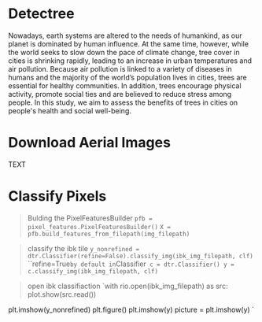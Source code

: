 # Detectree 

Nowadays, earth systems are altered to the needs of humankind, as our planet is dominated by human influence. At the same time, however, while the world seeks to slow down the pace of climate change, tree cover in cities is shrinking rapidly, leading to an increase in urban temperatures and air pollution. Because air pollution is linked to a variety of diseases in humans and the majority of the world’s population lives in cities, trees are essential for healthy communities. In addition, trees encourage physical activity, promote social ties and are believed to reduce stress among people. In this study, we aim to assess the benefits of trees in cities on people's health and social well-being.

# Download Aerial Images

TEXT

# Classify Pixels 


> Bulding the PixelFeaturesBuilder
`pfb = pixel_features.PixelFeaturesBuilder()`
`X = pfb.build_features_from_filepath(img_filepath)`

> classify the ibk tile
`y_nonrefined = dtr.Classifier(refine=False).classify_img(ibk_img_filepath, clf)`
``refine=True` by default in `Classifier`
c = dtr.Classifier()
y = c.classify_img(ibk_img_filepath, clf)`

> open ibk classifiaction 
`with rio.open(ibk_img_filepath) as src:
    plot.show(src.read())

plt.imshow(y_nonrefined)
plt.figure()
plt.imshow(y)
picture = plt.imshow(y)
`
